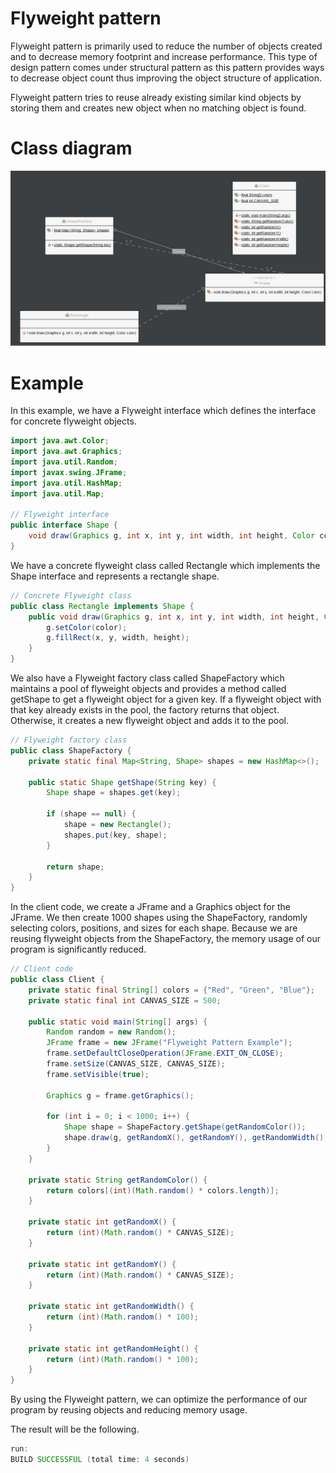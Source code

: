 # Flyweight pattern

Flyweight pattern is primarily used to reduce the number of objects created and to decrease memory footprint and increase performance. This type of design pattern comes under structural pattern as this pattern provides ways to decrease object count thus improving the object structure of application.

Flyweight pattern tries to reuse already existing similar kind objects by storing them and creates new object when no matching object is found.

# Class diagram

![Flyweight](class-diagrams/Flyweight.jpg)

# Example

In this example, we have a Flyweight interface which defines the interface for concrete flyweight objects.

```Java
import java.awt.Color;
import java.awt.Graphics;
import java.util.Random;
import javax.swing.JFrame;
import java.util.HashMap;
import java.util.Map;

// Flyweight interface
public interface Shape {
    void draw(Graphics g, int x, int y, int width, int height, Color color);
}
```

We have a concrete flyweight class called Rectangle which implements the Shape interface and represents a rectangle shape.

```Java
// Concrete Flyweight class
public class Rectangle implements Shape {
    public void draw(Graphics g, int x, int y, int width, int height, Color color) {
        g.setColor(color);
        g.fillRect(x, y, width, height);
    }
}
```

We also have a Flyweight factory class called ShapeFactory which maintains a pool of flyweight objects and provides a method called getShape to get a flyweight object for a given key. If a flyweight object with that key already exists in the pool, the factory returns that object. Otherwise, it creates a new flyweight object and adds it to the pool.

```Java
// Flyweight factory class
public class ShapeFactory {
    private static final Map<String, Shape> shapes = new HashMap<>();

    public static Shape getShape(String key) {
        Shape shape = shapes.get(key);

        if (shape == null) {
            shape = new Rectangle();
            shapes.put(key, shape);
        }

        return shape;
    }
}
```

In the client code, we create a JFrame and a Graphics object for the JFrame. We then create 1000 shapes using the ShapeFactory, randomly selecting colors, positions, and sizes for each shape. Because we are reusing flyweight objects from the ShapeFactory, the memory usage of our program is significantly reduced.

```Java
// Client code
public class Client {
    private static final String[] colors = {"Red", "Green", "Blue"};
    private static final int CANVAS_SIZE = 500;

    public static void main(String[] args) {
        Random random = new Random();
        JFrame frame = new JFrame("Flyweight Pattern Example");
        frame.setDefaultCloseOperation(JFrame.EXIT_ON_CLOSE);
        frame.setSize(CANVAS_SIZE, CANVAS_SIZE);
        frame.setVisible(true);

        Graphics g = frame.getGraphics();

        for (int i = 0; i < 1000; i++) {
            Shape shape = ShapeFactory.getShape(getRandomColor());
            shape.draw(g, getRandomX(), getRandomY(), getRandomWidth(), getRandomHeight(), Color.black);
        }
    }

    private static String getRandomColor() {
        return colors[(int)(Math.random() * colors.length)];
    }

    private static int getRandomX() {
        return (int)(Math.random() * CANVAS_SIZE);
    }

    private static int getRandomY() {
        return (int)(Math.random() * CANVAS_SIZE);
    }

    private static int getRandomWidth() {
        return (int)(Math.random() * 100);
    }

    private static int getRandomHeight() {
        return (int)(Math.random() * 100);
    }
}
```

By using the Flyweight pattern, we can optimize the performance of our program by reusing objects and reducing memory usage.

The result will be the following.

```Java
run:
BUILD SUCCESSFUL (total time: 4 seconds)
```